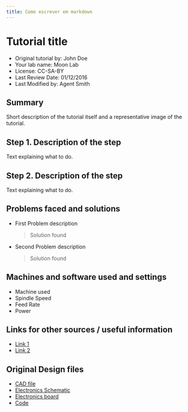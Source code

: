 ```yaml
---
title: Como escrever em markdown
---
```


# Tutorial title
- Original tutorial by: John Doe
- Your lab name: Moon Lab
- License: CC-SA-BY
- Last Review Date: 01/12/2016
- Last Modified by: Agent Smith


## Summary
Short description of the tutorial itself and a representative image of the tutorial.

## Step 1. Description of the step
Text explaining what to do.

## Step 2. Description of the step
Text explaining what to do.

## Problems faced and solutions

- First Problem description

  > Solution found

- Second Problem description

  > Solution found

## Machines and software used and settings

  * Machine used
  * Spindle Speed
  * Feed Rate
  * Power

## Links for other sources / useful information
  - [Link 1]()
  - [Link 2]()

## Original Design files
* [CAD file]()
* [Electronics Schematic]()
* [Electronics board]()
* [Code]()